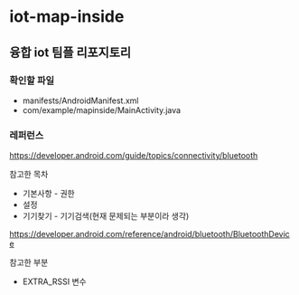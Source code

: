 # iot-map-inside
융합 iot 팀플 리포지토리 
----------------------------------------------------------------
### 확인할 파일
- manifests/AndroidManifest.xml
- com/example/mapinside/MainActivity.java
### 레퍼런스
https://developer.android.com/guide/topics/connectivity/bluetooth

참고한 목차
- 기본사항 - 권한
- 설정
- 기기찾기 - 기기검색(현재 문제되는 부분이라 생각)

https://developer.android.com/reference/android/bluetooth/BluetoothDevice

참고한 부분
- EXTRA_RSSI 변수
